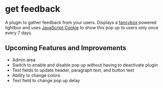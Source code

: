 # get feedback
A plugin to gather feedback from your users. Displays a <a href="http://fancyapps.com">fancybox</a> powered lightbox and uses <a href="https://github.com/js-cookie/js-cookie/tree/latest">JavaScript Cookie</a> to show this pop up to users only once every 7 days.

## Upcoming Features and Improvements
- Admin area
- Switch to enable and disable pop up without having to deactivate plugin
- Text fields to update header, paragraph text, and button text
- Ability to change colors
- Text field to change pop up delay
